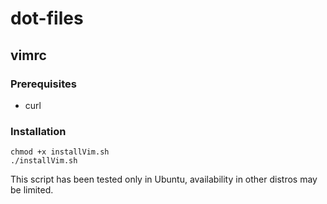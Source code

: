 # dot-files

## vimrc
### Prerequisites
- curl
### Installation
```
chmod +x installVim.sh
./installVim.sh
```

This script has been tested only in Ubuntu, availability in other distros may be limited.
